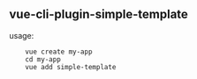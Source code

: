 ## vue-cli-plugin-simple-template

usage:
```
    vue create my-app
    cd my-app
    vue add simple-template
```
